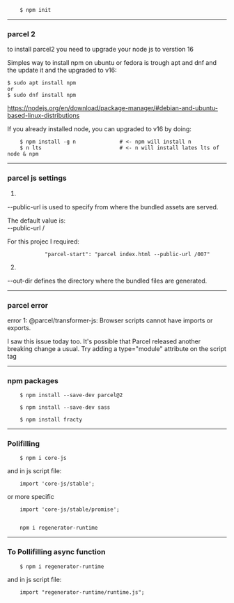         $ npm init

------------------------------------------------------------------------

### parcel 2

to install parcel2 you need to upgrade your node js to  verstion 16

Simples way to install npm on ubuntu or fedora is trough apt and dnf and the update it and the upgraded to v16:

    $ sudo apt install npm
    or
    $ sudo dnf install npm


https://nodejs.org/en/download/package-manager/#debian-and-ubuntu-based-linux-distributions


If you already installed node, you can upgraded to v16 by doing:

        $ npm install -g n              # <- npm will install n
        $ n lts                         # <- n will install lates lts of node & npm

------------------------------------------------------------------------

### parcel js settings

1.
--public-url is used to specify from where the bundled assets are served.

The default value is:    
                --public-url /

For this projec I required:

                "parcel-start": "parcel index.html --public-url /007"

2.
--out-dir defines the directory where the bundled files are generated.


------------------------------------------------------------------------


### parcel error

error 1:
        @parcel/transformer-js: Browser scripts cannot have imports or exports.
        
I saw this issue today too. It's possible that Parcel released another breaking change a usual.
Try adding a type="module" attribute on the script tag



------------------------------------------------------------------------

### npm packages

        $ npm install --save-dev parcel@2 

        $ npm install --save-dev sass

        $ npm install fracty




------------------------------------------------------------------------
### Polifilling

        $ npm i core-js

and in js script file:

        import 'core-js/stable';

or more specific

        import 'core-js/stable/promise';


        npm i regenerator-runtime

------------------------------------------------------------------------
### To Pollifilling async function

        $ npm i regenerator-runtime

and in js script file:

        import "regenerator-runtime/runtime.js";